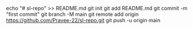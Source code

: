 echo "# sl-repo" >> README.md
  git init
  git add README.md
  git commit -m "first commit"
  git branch -M main
  git remote add origin https://github.com/Pravee-22/sl-repo.git
  git push -u origin main
